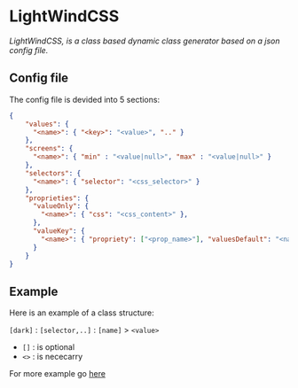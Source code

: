 # LightWindCSS

*LightWindCSS, is a class based dynamic class generator based on a json config file.*

## Config file

The config file is devided into 5 sections:

```json
{
    "values": {
      "<name>": { "<key>": "<value>", ".." }
    },
    "screens": {
      "<name>": { "min" : "<value|null>", "max" : "<value|null>" }
    },
    "selectors": {
      "<name>": { "selector": "<css_selector>" }
    },
    "proprieties": {
      "valueOnly": {
        "<name>": { "css": "<css_content>" },
      },
      "valueKey": {
        "<name>": { "propriety": ["<prop_name>"], "valuesDefault": "<name_of_value_shortcut|null>", "valuesDark": "<name_of_value_shortcut|null>" }
      }
    }
}
```

## Example

Here is an example of a class structure:

`[dark]` : `[selector,..]` : `[name]` > `<value>`

- `[]` : is optional
- `<>` : is nececarry

For more example go [here](https://cssthreads.github.io/LightWindCSS/test/)
